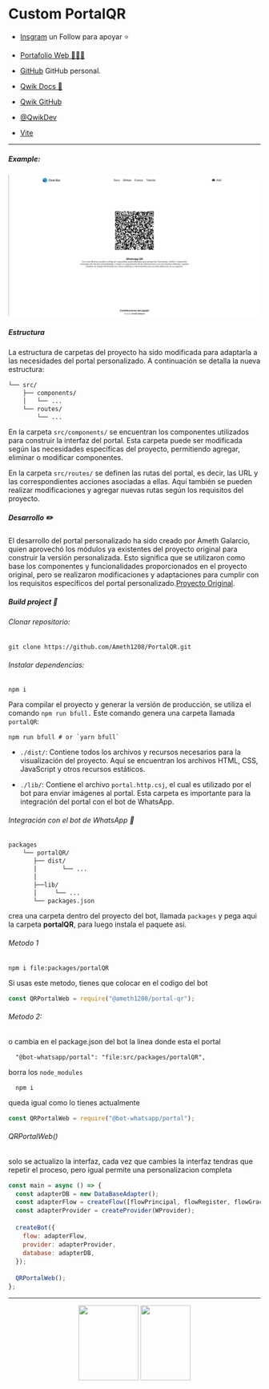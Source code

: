 # Custom PortalQR

- [Insgram](https://instagram.com/ameth12_08?igshid=NGExMmI2YTkyZg==) un Follow para apoyar ⭐

- [Portafolio Web 🧑🏽‍💼](https://amethgalarcio.web.app/)

- [GitHub](https://github.com/Ameth1208/) GitHub personal.

- [Qwik Docs 📃](https://qwik.builder.io/)

- [Qwik GitHub](https://github.com/BuilderIO/qwik)

- [@QwikDev](https://twitter.com/QwikDev)

- [Vite ](https://vitejs.dev/)

---

##### Example:

![](./resources/webPortal.png)

##### Estructura

La estructura de carpetas del proyecto ha sido modificada para adaptarla a las necesidades del portal personalizado. A continuación se detalla la nueva estructura:

```
└── src/
    ├── components/
    │   └── ...
    └── routes/
        └── ...
```

En la carpeta `src/components/` se encuentran los componentes utilizados para construir la interfaz del portal. Esta carpeta puede ser modificada según las necesidades específicas del proyecto, permitiendo agregar, eliminar o modificar componentes.

En la carpeta `src/routes/` se definen las rutas del portal, es decir, las URL y las correspondientes acciones asociadas a ellas. Aquí también se pueden realizar modificaciones y agregar nuevas rutas según los requisitos del proyecto.

##### Desarrollo ✏️

El desarrollo del portal personalizado ha sido creado por Ameth Galarcio, quien aprovechó los módulos ya existentes del proyecto original para construir la versión personalizada. Esto significa que se utilizaron como base los componentes y funcionalidades proporcionados en el proyecto original, pero se realizaron modificaciones y adaptaciones para cumplir con los requisitos específicos del portal personalizado.[Proyecto Original](https://github.com/codigoencasa/bot-whatsapp).

##### Build project 🚀

###### Clonar repositorio:

```git
git clone https://github.com/Ameth1208/PortalQR.git
```

###### Instalar dependencias:

```shell
npm i
```

Para compilar el proyecto y generar la versión de producción, se utiliza el comando `npm run bfull.` Este comando genera una carpeta llamada `portalQR`:

```shell
npm run bfull # or `yarn bfull`
```

- `./dist/`: Contiene todos los archivos y recursos necesarios para la visualización del proyecto. Aquí se encuentran los archivos HTML, CSS, JavaScript y otros recursos estáticos.

- `./lib/`: Contiene el archivo `portal.http.csj`, el cual es utilizado por el bot para enviar imágenes al portal. Esta carpeta es importante para la integración del portal con el bot de WhatsApp.

###### Integración con el bot de WhatsApp 🔢

```
packages
    └── portalQR/
       ├── dist/
       │       └── ...
       │  
       ├──lib/
       │     └── ...
       └── packages.json    
```

crea una carpeta dentro del proyecto del bot, llamada `packages` y pega aqui la carpeta **portalQR**, para luego instala el paquete asi.

###### Metodo 1

```shell
npm i file:packages/portalQR
```

Si usas este metodo, tienes que colocar en el codigo del bot

```js
const QRPortalWeb = require("@ameth1208/portal-qr");
```

###### Metodo 2:

o cambia en el package.json del bot la linea donde esta el portal

```shell
  "@bot-whatsapp/portal": "file:src/packages/portalQR",
```

borra los `node_modules`

```shell
  npm i
```

queda igual como lo tienes actualmente

```js
const QRPortalWeb = require("@bot-whatsapp/portal");
```

###### QRPortalWeb()

solo se actualizo la interfaz, cada vez que cambies la interfaz tendras que repetir el proceso, pero igual permite una personalizacion completa

```js
const main = async () => {
  const adapterDB = new DataBaseAdapter();
  const adapterFlow = createFlow([flowPrincipal, flowRegister, flowGracias]);
  const adapterProvider = createProvider(WProvider);

  createBot({
    flow: adapterFlow,
    provider: adapterProvider,
    database: adapterDB,
  });

  QRPortalWeb();
};
```

---

<p align="center" 
     >
   <img style={ width="120"; height="150"; object-fit: contain;} src="https://i.imgur.com/Oauef6t.png">
<a href ="https://amethgalarcio.web.app/"><img style={ width="100"; height="150"; object-fit: contain;} src="https://gamma-studio-web.web.app/assets/gs3d.svg"></a>

</p>
